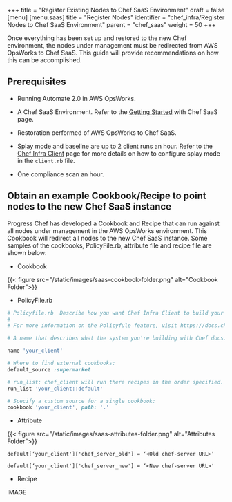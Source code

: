 +++
title = "Register Existing Nodes to Chef SaaS Environment"
draft = false
[menu]
  [menu.saas]
    title = "Register Nodes"
    identifier = "chef_infra/Register Nodes to Chef SaaS Environment"
    parent = "chef_saas"
    weight = 50
+++

Once everything has been set up and restored to the new Chef environment, the nodes under management must be redirected from AWS OpsWorks to Chef SaaS. This guide will provide recommendations on how this can be accomplished.

## Prerequisites

* Running Automate 2.0 in AWS OpsWorks.

* A Chef SaaS Environment. Refer to the [Getting Started](/get_started/) with Chef SaaS page.

* Restoration performed of AWS OpsWorks to Chef SaaS.

* Splay mode and baseline are up to 2 client runs an hour. Refer to the [Chef Infra Client](https://docs.chef.io/ctl_chef_client/) page for more details on how to configure splay mode in the `client.rb` file.

* One compliance scan an hour.

## Obtain an example Cookbook/Recipe to point nodes to the new Chef SaaS instance

Progress Chef has developed a Cookbook and Recipe that can run against all nodes under management in the AWS OpsWorks environment. This Cookbook will redirect all nodes to the new Chef SaaS instance. Some samples of the cookbooks, PolicyFile.rb, attribute file and recipe file are shown below:

* Cookbook

{{< figure src="/static/images/saas-cookbook-folder.png" alt="Cookbook Folder">}}

* PolicyFile.rb

```ruby
# Policyfile.rb  Describe how you want Chef Infra Client to build your system.
#
# For more information on the Policyfule feature, visit https://docs.chef.io/policyfile

# A name that describes what the system you're building with Chef docs.

name 'your_client'

# Where to find external cookbooks:
default_source :supermarket

# run_list: chef_client will run there recipes in the order specified.
run_list 'your_client::default'

# Specify a custom source for a single cookbook:
cookbook 'your_client', path: '.'
```

* Attribute

{{< figure src="/static/images/saas-attributes-folder.png" alt="Attributes Folder">}}

`default[‘your_client']['chef_server_old'] = ‘<Old chef-server URL>’`

`default[‘your_client']['chef_server_new'] = ‘<New chef-server URL>'`

* Recipe

IMAGE
